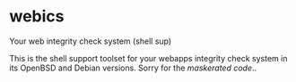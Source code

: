 # webics
Your web integrity check system (shell sup)

This is the shell support toolset for your webapps integrity check system in its OpenBSD and Debian versions.
Sorry for the *maskerated code*..
